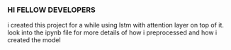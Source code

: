 ### HI FELLOW DEVELOPERS
i created this project for a while using lstm with attention layer on top of it. look into the ipynb file for more details of how i preprocessed and how i created the model   

